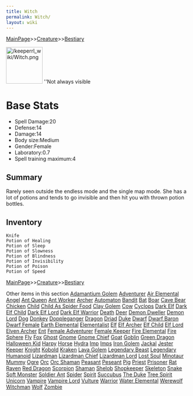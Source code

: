 ```yaml
---
title: Witch
permalink: Witch/
layout: wiki
---
```


[MainPage](/keeperrl_wiki/ "wikilink")>>[Creature](/keeperrl_wiki/Creature_Guide "wikilink")>>[Bestiary](/keeperrl_wiki/Bestiary "wikilink")

<img src="/keeperrl_wiki/Witch.png" title="fig:/keeperrl_wiki/Witch.png" alt="/keeperrl_wiki/Witch.png" width="100" />
''Not always visible

Base Stats
==========

-   Spell Damage:20
-   Defense:14
-   Damage:14
-   Body size:Medium
-   Gender:Female
-   Laboratory:0.7
-   Spell training maximum:4

Summary
-------

Rarely seen outside the endless mode and the single map mode. She has a
lot of potions and tends to go invisible and then hit you with thrown
potion bottles.

Inventory
---------

`Knife`  
`Potion of Healing`  
`Potion of Sleep`  
`Potion of Slowness`  
`Potion of Blindness`  
`Potion of Invisibility`  
`Potion of Poison`  
`Potion of Speed`

[MainPage](/keeperrl_wiki/ "wikilink")>>[Creature](/keeperrl_wiki/Creature_Guide "wikilink")>>[Bestiary](/keeperrl_wiki/Bestiary "wikilink")

Other items in this section
    [Adamantium Golem](/keeperrl_wiki/Adamantium_Golem "wikilink")
    [Adventurer](/keeperrl_wiki/Adventurer "wikilink")
    [Air Elemental](/keeperrl_wiki/Air_Elemental "wikilink")
    [Angel](/keeperrl_wiki/Angel "wikilink")
    [Ant Queen](/keeperrl_wiki/Ant_Queen "wikilink")
    [Ant Worker](/keeperrl_wiki/Ant_Worker "wikilink")
    [Archer](/keeperrl_wiki/Archer "wikilink")
    [Automaton](/keeperrl_wiki/Automaton "wikilink")
    [Bandit](/keeperrl_wiki/Bandit "wikilink")
    [Bat](/keeperrl_wiki/Bat "wikilink")
    [Boar](/keeperrl_wiki/Boar "wikilink")
    [Cave Bear](/keeperrl_wiki/Cave_Bear "wikilink")
    [Chicken](/keeperrl_wiki/Chicken "wikilink")
    [Child](/keeperrl_wiki/Child "wikilink")
    [Child As Spider Food](/keeperrl_wiki/Child_As_Spider_Food "wikilink")
    [Clay Golem](/keeperrl_wiki/Clay_Golem "wikilink")
    [Cow](/keeperrl_wiki/Cow "wikilink")
    [Cyclops](/keeperrl_wiki/Cyclops "wikilink")
    [Dark Elf](/keeperrl_wiki/Dark_Elf "wikilink")
    [Dark Elf Child](/keeperrl_wiki/Dark_Elf_Child "wikilink")
    [Dark Elf Lord](/keeperrl_wiki/Dark_Elf_Lord "wikilink")
    [Dark Elf Warrior](/keeperrl_wiki/Dark_Elf_Warrior "wikilink")
    [Death](/keeperrl_wiki/Death "wikilink")
    [Deer](/keeperrl_wiki/Deer "wikilink")
    [Demon Dweller](/keeperrl_wiki/Demon_Dweller "wikilink")
    [Demon Lord](/keeperrl_wiki/Demon_Lord "wikilink")
    [Dog](/keeperrl_wiki/Dog "wikilink")
    [Donkey](/keeperrl_wiki/Donkey "wikilink")
    [Doppleganger](/keeperrl_wiki/Doppleganger "wikilink")
    [Dragon](/keeperrl_wiki/Dragon "wikilink")
    [Driad](/keeperrl_wiki/Driad "wikilink")
    [Duke](/keeperrl_wiki/Duke "wikilink")
    [Dwarf](/keeperrl_wiki/Dwarf "wikilink")
    [Dwarf Baron](/keeperrl_wiki/Dwarf_Baron "wikilink")
    [Dwarf Female](/keeperrl_wiki/Dwarf_Female "wikilink")
    [Earth Elemental](/keeperrl_wiki/Earth_Elemental "wikilink")
    [Elementalist](/keeperrl_wiki/Elementalist "wikilink")
    [Elf](/keeperrl_wiki/Elf "wikilink")
    [Elf Archer](/keeperrl_wiki/Elf_Archer "wikilink")
    [Elf Child](/keeperrl_wiki/Elf_Child "wikilink")
    [Elf Lord](/keeperrl_wiki/Elf_Lord "wikilink")
    [Elven Archer](/keeperrl_wiki/Elven_Archer "wikilink")
    [Ent](/keeperrl_wiki/Ent "wikilink")
    [Female Adventurer](/keeperrl_wiki/Female_Adventurer "wikilink")
    [Female Keeper](/keeperrl_wiki/Female_Keeper "wikilink")
    [Fire Elemental](/keeperrl_wiki/Fire_Elemental "wikilink")
    [Fire Sphere](/keeperrl_wiki/Fire_Sphere "wikilink")
    [Fly](/keeperrl_wiki/Fly "wikilink")
    [Fox](/keeperrl_wiki/Fox "wikilink")
    [Ghost](/keeperrl_wiki/Ghost "wikilink")
    [Gnome](/keeperrl_wiki/Gnome "wikilink")
    [Gnome Chief](/keeperrl_wiki/Gnome_Chief "wikilink")
    [Goat](/keeperrl_wiki/Goat "wikilink")
    [Goblin](/keeperrl_wiki/Goblin "wikilink")
    [Green Dragon](/keeperrl_wiki/Green_Dragon "wikilink")
    [Halloween Kid](/keeperrl_wiki/Halloween_Kid "wikilink")
    [Harpy](/keeperrl_wiki/Harpy "wikilink")
    [Horse](/keeperrl_wiki/Horse "wikilink")
    [Hydra](/keeperrl_wiki/Hydra "wikilink")
    [Imp](/keeperrl_wiki/Imp "wikilink")
    [Imps](/keeperrl_wiki/Imps "wikilink")
    [Iron Golem](/keeperrl_wiki/Iron_Golem "wikilink")
    [Jackal](/keeperrl_wiki/Jackal "wikilink")
    [Jester](/keeperrl_wiki/Jester "wikilink")
    [Keeper](/keeperrl_wiki/Keeper "wikilink")
    [Knight](/keeperrl_wiki/Knight "wikilink")
    [Kobold](/keeperrl_wiki/Kobold "wikilink")
    [Kraken](/keeperrl_wiki/Kraken "wikilink")
    [Lava Golem](/keeperrl_wiki/Lava_Golem "wikilink")
    [Legendary Beast](/keeperrl_wiki/Legendary_Beast "wikilink")
    [Legendary Humanoid](/keeperrl_wiki/Legendary_Humanoid "wikilink")
    [Lizardman](/keeperrl_wiki/Lizardman "wikilink")
    [Lizardman Chief](/keeperrl_wiki/Lizardman_Chief "wikilink")
    [Lizardman Lord](/keeperrl_wiki/Lizardman_Lord "wikilink")
    [Lost Soul](/keeperrl_wiki/Lost_Soul "wikilink")
    [Minotaur](/keeperrl_wiki/Minotaur "wikilink")
    [Mummy](/keeperrl_wiki/Mummy "wikilink")
    [Ogre](/keeperrl_wiki/Ogre "wikilink")
    [Orc](/keeperrl_wiki/Orc "wikilink")
    [Orc Shaman](/keeperrl_wiki/Orc_Shaman "wikilink")
    [Peasant](/keeperrl_wiki/Peasant "wikilink")
    [Peseant](/keeperrl_wiki/Peseant "wikilink")
    [Pig](/keeperrl_wiki/Pig "wikilink")
    [Priest](/keeperrl_wiki/Priest "wikilink")
    [Prisoner](/keeperrl_wiki/Prisoner "wikilink")
    [Rat](/keeperrl_wiki/Rat "wikilink")
    [Raven](/keeperrl_wiki/Raven "wikilink")
    [Red Dragon](/keeperrl_wiki/Red_Dragon "wikilink")
    [Scorpion](/keeperrl_wiki/Scorpion "wikilink")
    [Shaman](/keeperrl_wiki/Shaman "wikilink")
    [Shelob](/keeperrl_wiki/Shelob "wikilink")
    [Shopkeeper](/keeperrl_wiki/Shopkeeper "wikilink")
    [Skeleton](/keeperrl_wiki/Skeleton "wikilink")
    [Snake](/keeperrl_wiki/Snake "wikilink")
    [Soft Monster](/keeperrl_wiki/Soft_Monster "wikilink")
    [Soldier Ant](/keeperrl_wiki/Soldier_Ant "wikilink")
    [Spider](/keeperrl_wiki/Spider "wikilink")
    [Spirit](/keeperrl_wiki/Spirit "wikilink")
    [Succubus](/keeperrl_wiki/Succubus "wikilink")
    [The Duke](/keeperrl_wiki/The_Duke "wikilink")
    [Tree Spirit](/keeperrl_wiki/Tree_Spirit "wikilink")
    [Unicorn](/keeperrl_wiki/Unicorn "wikilink")
    [Vampire](/keeperrl_wiki/Vampire "wikilink")
    [Vampire Lord](/keeperrl_wiki/Vampire_Lord "wikilink")
    [Vulture](/keeperrl_wiki/Vulture "wikilink")
    [Warrior](/keeperrl_wiki/Warrior "wikilink")
    [Water Elemental](/keeperrl_wiki/Water_Elemental "wikilink")
    [Werewolf](/keeperrl_wiki/Werewolf "wikilink")
    [Witchman](/keeperrl_wiki/Witchman "wikilink")
    [Wolf](/keeperrl_wiki/Wolf "wikilink")
    [Zombie](/keeperrl_wiki/Zombie "wikilink")
